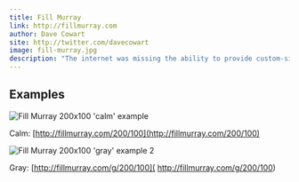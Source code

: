 ```yaml
---
title: Fill Murray
link: http://fillmurray.com
author: Dave Cowart
site: http://twitter.com/davecowart
image: fill-murray.jpg
description: "The internet was missing the ability to provide custom-sized placeholder images of Bill Murray. Now it can."
---
```


## Examples

![Fill Murray 200x100 'calm' example](http://fillmurray.com/200/100)

Calm: [http://fillmurray.com/200/100](http://fillmurray.com/200/100)

![Fill Murray 200x100 'gray' example 2](http://fillmurray.com/g/200/100)

Gray: [http://fillmurray.com/g/200/100]( http://fillmurray.com/g/200/100)